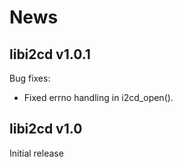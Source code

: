 # News

## libi2cd v1.0.1

Bug fixes:
- Fixed errno handling in i2cd_open().

## libi2cd v1.0

Initial release
